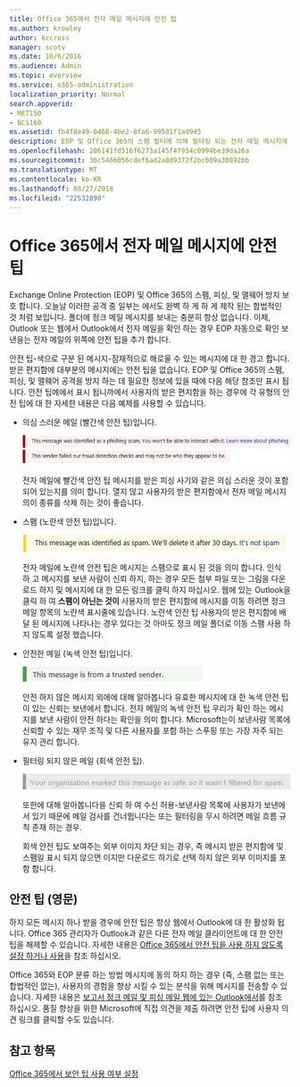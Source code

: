 ```yaml
---
title: Office 365에서 전자 메일 메시지에 안전 팁
ms.author: krowley
author: kccross
manager: scotv
ms.date: 10/6/2016
ms.audience: Admin
ms.topic: overview
ms.service: o365-administration
localization_priority: Normal
search.appverid:
- MET150
- BCS160
ms.assetid: fb4f8e49-0468-4be2-8fa6-99501f1ad9d5
description: EOP 및 Office 365의 스팸 필터에 의해 필터링 되는 전자 메일 메시지에 대 한 안전 팁을 소개 합니다.
ms.openlocfilehash: 206141fd516f6273a145f4f954c0994be39da26a
ms.sourcegitcommit: 36c5466056cdef6ad2a8d9372f2bc009a30892bb
ms.translationtype: MT
ms.contentlocale: ko-KR
ms.lasthandoff: 08/27/2018
ms.locfileid: "22532890"
---
```

# <a name="safety-tips-in-email-messages-in-office-365"></a>Office 365에서 전자 메일 메시지에 안전 팁

Exchange Online Protection (EOP) 및 Office 365의 스팸, 피싱, 및 맬웨어 방지 보호 합니다. 오늘날 이러한 공격 중 일부는 에서도 완벽 하 게 하 게 제작 된는 합법적인 것 처럼 보입니다. 폴더에 정크 메일 메시지를 보내는 충분히 항상 없습니다. 이제, Outlook 또는 웹에서 Outlook에서 전자 메일을 확인 하는 경우 EOP 자동으로 확인 보낸을는 전자 메일의 위쪽에 안전 팁을 추가 합니다. 
  
안전 팁-색으로 구분 된 메시지-잠재적으로 해로울 수 있는 메시지에 대 한 경고 합니다. 받은 편지함에 대부분의 메시지에는 안전 팁을 없습니다. EOP 및 Office 365의 스팸, 피싱, 및 맬웨어 공격을 방지 하는 데 필요한 정보에 있을 때에 다음 해당 참조만 표시 됩니다. 안전 팁에에서 표시 됩니까에서 사용자의 받은 편지함을 하는 경우에 각 유형의 안전 팁에 대 한 자세한 내용은 다음 예제를 사용할 수 있습니다.
  
- 의심 스러운 메일 (빨간색 안전 팁)입니다.
    
    ![빨간색 안전 팁을 보여주는 스크린샷](media/5078a0be-e556-44a1-b169-09d780d26898.png)
  
    전자 메일에 빨간색 안전 팁 메시지를 받은 피싱 사기와 같은 의심 스러운 것이 포함 되어 있는지를 의미 합니다. 열지 않고 사용자의 받은 편지함에서 전자 메일 메시지의이 종류를 삭제 하는 것이 좋습니다.
    
- 스팸 (노란색 안전 팁)입니다.
    
    ![노란색 안전 팁을 보여주는 스크린샷](media/793c9265-ea44-48fd-a98f-804fadd4163b.png)
  
    전자 메일에 노란색 안전 팁은 메시지는 스팸으로 표시 된 것을 의미 합니다. 인식 하 고 메시지를 보낸 사람이 신뢰 하지, 하는 경우 모든 첨부 파일 또는 그림을 다운로드 하지 및 메시지에 대 한 모든 링크를 클릭 하지 마십시오. 웹에 있는 Outlook을 클릭 하 여 **스팸이 아닌는 것이** 사용자의 받은 편지함에 메시지를 이동 하려면 정크 메일 항목의 노란색 표시줄에 있습니다. 노란색 안전 팁 사용자의 받은 편지함에 배달 된 메시지에 나타나는 경우 있다는 것 아마도 정크 메일 폴더로 이동 스팸 사용 하지 않도록 설정 했습니다. 
    
- 안전한 메일 (녹색 안전 팁)입니다.
    
    ![녹색 안전 팁을 보여주는 스크린샷](media/acbc11d0-f626-4848-9fbf-66eeeda3f803.png)
  
    안전 하지 않은 메시지 외에에 대해 알아봅니다 유효한 메시지에 대 한 녹색 안전 팁이 있는 신뢰는 보낸에서 합니다. 전자 메일의 녹색 안전 팁 우리가 확인 하는 메시지를 보낸 사람이 안전 하다는 확인을 의미 합니다. Microsoft는이 보낸사람 목록에 신뢰할 수 있는 재무 조직 및 다른 사용자를 포함 하는 스푸핑 또는 가장 자주 되는 유지 관리 합니다.
    
- 필터링 되지 않은 메일 (회색 안전 팁).
    
    ![회색 안전 팁을 보여주는 스크린샷](media/c4d0cf8f-08e9-4c84-beee-1d9e0b022e0a.png)
  
    또한에 대해 알아봅니다을 신뢰 하 여 수신 허용-보낸사람 목록에 사용자가 보낸에서 있기 때문에 메일 검사를 건너뜁니다는 또는 필터링을 무시 하려면 메일 흐름 규칙 존재 하는 경우. 
    
    회색 안전 팁도 보여주는 외부 이미지 차단 되는 경우, 즉 메시지 받은 편지함에 및 스팸일 표시 되지 않으면 이지만 다운로드 하기로 선택 하지 않은 외부 이미지를 포함 합니다.
    
## <a name="working-with-safety-tips"></a>안전 팁 (영문)

하지 모든 메시지 하나 받을 경우에 안전 팁은 항상 웹에서 Outlook에 대 한 활성화 됩니다. Office 365 관리자가 Outlook과 같은 다른 전자 메일 클라이언트에 대 한 안전 팁을 해제할 수 있습니다. 자세한 내용은 [Office 365에서 안전 팁을 사용 하지 않도록 설정 하거나 사용](enable-or-disable-safety-tips.md)을 참조 하십시오.
  
Office 365와 EOP 분류 하는 방법 메시지에 동의 하지 하는 경우 (즉, 스팸 없는 또는 합법적인 없는), 사용자의 경험을 향상 시킬 수 있는 분석을 위해 메시지를 전송할 수 있습니다. 자세한 내용은 [보고서 정크 메일 및 피싱 메일 웹에 있는 Outlook에서](https://technet.microsoft.com/library/dn594557.aspx)를 참조 하십시오. 품질 향상을 위한 Microsoft에 직접 의견을 제출 하려면 안전 팁에 사용자 의견 링크를 클릭할 수도 있습니다.
  
## <a name="see-also"></a>참고 항목

[Office 365에서 보안 팁 사용 여부 설정](enable-or-disable-safety-tips.md)

